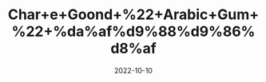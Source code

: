 ---
title: 'Char+e+Goond+%22+Arabic+Gum+%22+%da%af%d9%88%d9%86%d8%af'
date: '2022-10-10' 
metatag: '' 
inventory: '0' 
draft: false 
# meta description 
shortDescripton: 'Gond+is+known+to+boost+stamina+and+health%2c+helping+one+keep+away+from+falling+sick+due+to+cold+and+cough.'
description: 'Herb'
longdescription: ''
featured: True
# product Price
price: '50.0'
# Product Short Description
shortDescription: 'Gond+is+known+to+boost+stamina+and+health%2c+helping+one+keep+away+from+falling+sick+due+to+cold+and+cough.'
productID: '42123EDA-F623-ED11-9968-005056B3A416'
type: 'products'
category: 'Herb' 
thumnailproduct: 'https://eraconnect.blob.core.windows.net/product-images/aminsaddiquidawakhana/42123EDA-F623-ED11-9968-005056B3A416.webp' 
images:
  - image: 'https://eraconnect.blob.core.windows.net/product-images/aminsaddiquidawakhana/42123EDA-F623-ED11-9968-005056B3A416.webp'  
Variants:
---